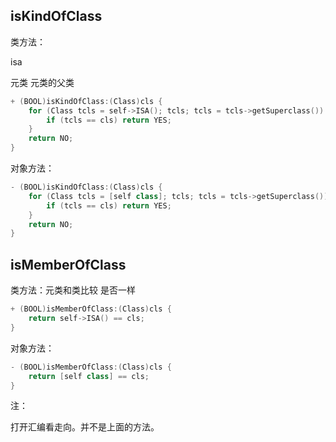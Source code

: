 ## isKindOfClass

类方法：

isa

元类  元类的父类

```c++
+ (BOOL)isKindOfClass:(Class)cls {
    for (Class tcls = self->ISA(); tcls; tcls = tcls->getSuperclass()) {
        if (tcls == cls) return YES;
    }
    return NO;
}
```

对象方法：

```c++
- (BOOL)isKindOfClass:(Class)cls {
    for (Class tcls = [self class]; tcls; tcls = tcls->getSuperclass()) {
        if (tcls == cls) return YES;
    }
    return NO;
}
```

## isMemberOfClass

类方法：元类和类比较 是否一样

```c++
+ (BOOL)isMemberOfClass:(Class)cls {
    return self->ISA() == cls;
}	
```

对象方法：

```c++
- (BOOL)isMemberOfClass:(Class)cls {
    return [self class] == cls;
}
```



注：

打开汇编看走向。并不是上面的方法。
